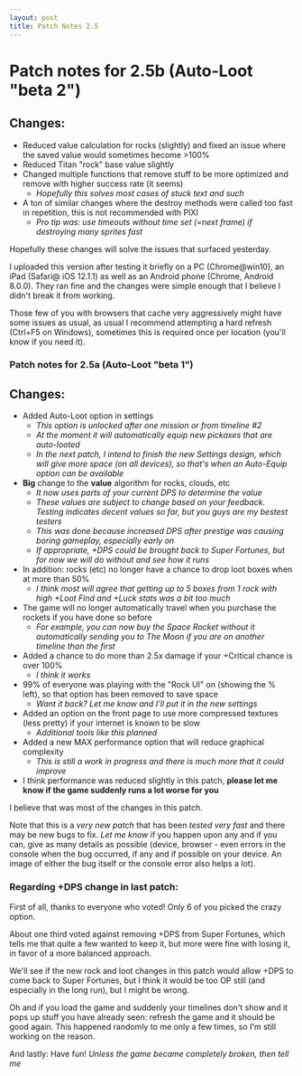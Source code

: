 ```yaml
---
layout: post
title: Patch Notes 2.5
---
```



# Patch notes for 2.5b (Auto-Loot "beta 2")

<amp-img width="290" height="165" alt="The Auto-Loot Option" src="/assets/images/autoloot.jpg"></amp-img>

## Changes:

+ Reduced value calculation for rocks (slightly) and fixed an issue where the saved value would sometimes become >100% 
+ Reduced Titan "rock" base value slightly
+ Changed multiple functions that remove stuff to be more optimized and remove with higher success rate (it seems)
    - _Hopefully this solves most cases of stuck text and such_
+ A ton of similar changes where the destroy methods were called too fast in repetition, this is not recommended with PIXI
    - _Pro tip was: use timeouts without time set (=next frame) if destroying many sprites fast_

Hopefully these changes will solve the issues that surfaced yesterday.

I uploaded this version after testing it briefly on a PC (Chrome@win10), an iPad (Safari@ iOS 12.1.1) as well as an Android phone (Chrome, Android 8.0.0). They ran fine and the changes were simple enough that I believe I didn't break it from working.

Those few of you with browsers that cache very aggressively might have some issues as usual, as usual I recommend attempting a hard refresh (Ctrl+F5 on Windows), sometimes this is required once per location (you'll know if you need it).

### Patch notes for 2.5a (Auto-Loot "beta 1")

## Changes:

+ Added Auto-Loot option in settings
    - _This option is unlocked after one mission or from timeline #2_
    - _At the moment it will automatically equip new pickaxes that are auto-looted_
    - _In the next patch, I intend to finish the new Settings design, which will give more space (on all devices), so that's when an Auto-Equip option can be available_
+ **Big** change to the **value** algorithm for rocks, clouds, etc
    - _It now uses parts of your current DPS to determine the value_
    - _These values are subject to change based on your feedback. Testing indicates decent values so far, but you guys are my bestest testers_
    - _This was done because increased DPS after prestige was causing boring gameplay, especially early on_
    - _If appropriate, +DPS could be brought back to Super Fortunes, but for now we will do without and see how it runs_
+ In addition: rocks (etc) no longer have a chance to drop loot boxes when at more than 50%
    - _I think most will agree that getting up to 5 boxes from 1 rock with high +Loot Find and +Luck stats was a bit too much_
+ The game will no longer automatically travel when you purchase the rockets if you have done so before
    - _For example, you can now buy the Space Rocket without it automatically sending you to The Moon if you are on another timeline than the first_
+ Added a chance to do more than 2.5x damage if your +Critical chance is over 100%
    - _I think it works_
+ 99% of everyone was playing with the "Rock UI" on (showing the % left), so that option has been removed to save space
    - _Want it back? Let me know and I'll put it in the new settings_
+ Added an option on the front page to use more compressed textures (less pretty) if your internet is known to be slow
    - _Additional tools like this planned_
+ Added a new MAX performance option that will reduce graphical complexity
    - _This is still a work in progress and there is much more that it could improve_
+ I think performance was reduced slightly in this patch, **please let me know if the game suddenly runs a lot worse for you**

I believe that was most of the changes in this patch.

Note that this is a _very new patch_ that has been _tested very fast_ and there may be new bugs to fix. _Let me know_ if you happen upon any and if you can, give as many details as possible (device, browser - even errors in the console when the bug occurred, if any and if possible on your device. An image of either the bug itself or the console error also helps a lot). 

### Regarding +DPS change in last patch:

First of all, thanks to everyone who voted! Only 6 of you picked the crazy option.

About one third voted against removing +DPS from Super Fortunes, which tells me that quite a few wanted to keep it, but more were fine with losing it, in favor of a more balanced approach.

We'll see if the new rock and loot changes in this patch would allow +DPS to come back to Super Fortunes, but I think it would be too OP still (and especially in the long run), but I might be wrong.

Oh and if you load the game and suddenly your timelines don't show and it pops up stuff you have already seen: refresh the game and it should be good again. This happened randomly to me only a few times, so I'm still working on the reason.

And lastly: Have fun!
_Unless the game became completely broken, then tell me_